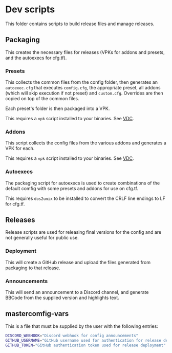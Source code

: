 # Dev scripts
This folder contains scripts to build release files and manage releases.

## Packaging
This creates the necessary files for releases (VPKs for addons and presets, 
and the autoexecs for cfg.tf).

### Presets
This collects the common files from the config folder, then generates an
`autoexec.cfg` that executes `comfig.cfg`, the appropriate preset, all addons
(which will skip execution if not preset) and `custom.cfg`. Overrides are then
copied on top of the common files.

Each preset's folder is then packaged into a VPK.

This requires a `vpk` script installed to your binaries.
See [VDC](https://developer.valvesoftware.com/wiki/VPK#Linux_users).

### Addons

This script collects the config files from the various addons and generates a
VPK for each.

This requires a `vpk` script installed to your binaries.
See [VDC](https://developer.valvesoftware.com/wiki/VPK#Linux_users).

### Autoexecs

The packaging script for autoexecs is used to create combinations of the default
comfig with some presets and addons for use on cfg.tf.

This requires `dos2unix` to be installed to convert the CRLF line endings to
LF for cfg.tf.

## Releases

Release scripts are used for releasing final versions for the config and are
not generally useful for public use.

### Deployment

This will create a GitHub release and upload the files generated from packaging
to that release.

### Announcements

This will send an announcement to a Discord channel, and generate BBCode from
the supplied version and highlights text.

## mastercomfig-vars
This is a file that must be supplied by the user with the following entries:

```bash
DISCORD_WEBHOOK="Discord webhook for config announcements"
GITHUB_USERNAME="GitHub username used for authentication for release deployment"
GITHUB_TOKEN="GitHub authentication token used for release deployment"
```
